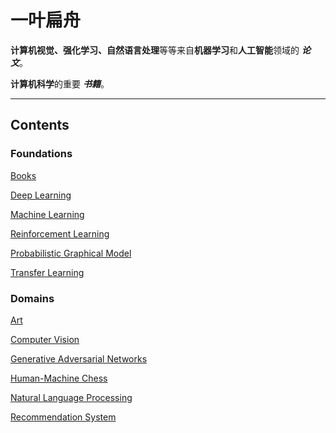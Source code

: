 # 一叶扁舟

**计算机视觉、强化学习、自然语言处理**等等来自**机器学习**和**人工智能**领域的 ***论文***。

**计算机科学**的重要 ***书籍***。

--- ---

##  Contents

### Foundations
[Books]()

[Deep Learning]()

[Machine Learning]()

[Reinforcement Learning]()

[Probabilistic Graphical Model]()

[Transfer Learning]()

### Domains

[Art]()

[Computer Vision](https://github.com/Liouliooo/A-Little-Boat/blob/master/Domains/Computer%20Vision.md)

[Generative Adversarial Networks]()

[Human-Machine Chess]()

[Natural Language Processing]()

[Recommendation System]()
